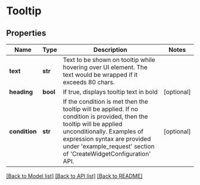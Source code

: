 # Tooltip

## Properties
Name | Type | Description | Notes
------------ | ------------- | ------------- | -------------
**text** | **str** | Text to be shown on tooltip while hovering over UI element. The text would be wrapped if it exceeds 80 chars. | 
**heading** | **bool** | If true, displays tooltip text in bold | [optional] 
**condition** | **str** | If the condition is met then the tooltip will be applied. If no condition is provided, then the tooltip will be applied unconditionally. Examples of expression syntax are provided under &#x27;example_request&#x27; section of &#x27;CreateWidgetConfiguration&#x27; API. | [optional] 

[[Back to Model list]](../README.md#documentation-for-models) [[Back to API list]](../README.md#documentation-for-api-endpoints) [[Back to README]](../README.md)

